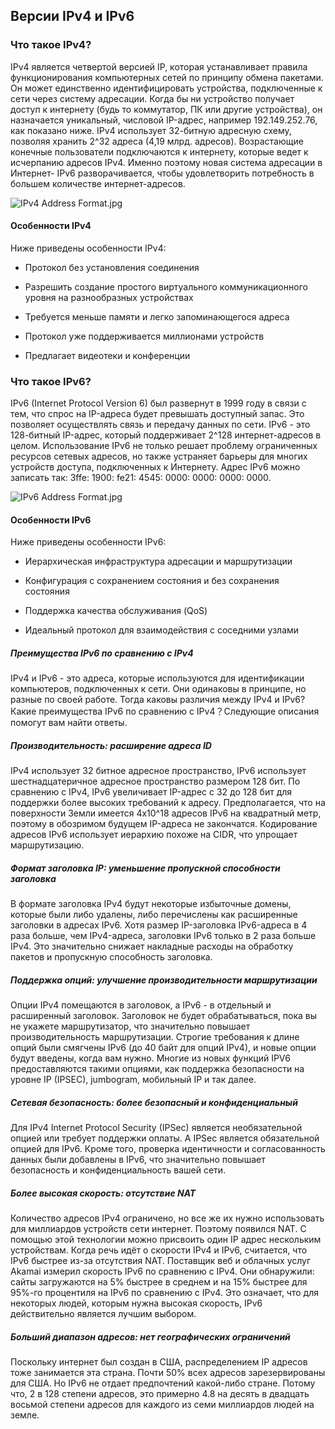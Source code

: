 ## Версии IPv4 и IPv6

### Что такое IPv4?

IPv4 является четвертой версией IP, которая устанавливает правила функционирования компьютерных сетей по принципу обмена пакетами. Он может единственно идентифицировать устройства, подключенные к сети через систему адресации. Когда бы ни устройство получает доступ к интернету (будь то коммутатор, ПК или другие устройства), он назначается уникальный, числовой IP-адрес, например 192.149.252.76, как показано ниже. IPv4 использует 32-битную адресную схему, позволяя хранить 2^32 адреса (4,19 млрд. адресов). Возрастающие конечные пользователи подключаются к интернету, которые ведет к исчерпанию адресов IPv4. Именно поэтому новая система адресации в Интернет- IPv6 разворачивается, чтобы удовлетворить потребность в большем количестве интернет-адресов.

![IPv4 Address Format.jpg](https://media.fs.com/images/community/upload/wangEditor/201912/24/_1577182449_2uLs0pQcuT.jpg "_1577182449_2uLs0pQcuT.jpg")

#### **Особенности IPv4**

Ниже приведены особенности IPv4:

- Протокол без установления соединения
    
- Разрешить создание простого виртуального коммуникационного уровня на разнообразных устройствах
    
- Требуется меньше памяти и легко запоминающегося адреса
    
- Протокол уже поддерживается миллионами устройств
    
- Предлагает видеотеки и конференции

### Что такое IPv6?

IPv6 (Internet Protocol Version 6) был развернут в 1999 году в связи с тем, что спрос на IP-адреса будет превышать доступный запас. Это позволяет осуществлять связь и передачу данных по сети. IPv6 - это 128-битный IP-адрес, который поддерживает 2^128 интернет-адресов в целом. Использование IPv6 не только решает проблему ограниченных ресурсов сетевых адресов, но также устраняет барьеры для многих устройств доступа, подключенных к Интернету. Адрес IPv6 можно записать так: 3ffe: 1900: fe21: 4545: 0000: 0000: 0000: 0000.

![IPv6 Address Format.jpg](https://media.fs.com/images/community/upload/wangEditor/201912/24/_1577183482_A3PIbtfqvU.jpg "_1577183482_A3PIbtfqvU.jpg")

#### **Особенности IPv6**

Ниже приведены особенности IPv6:

- Иерархическая инфраструктура адресации и маршрутизации
    
- Конфигурация с сохранением состояния и без сохранения состояния
    
- Поддержка качества обслуживания (QoS)
    
- Идеальный протокол для взаимодействия с соседними узлами
    

##### Преимущества IPv6 по сравнению с IPv4

IPv4 и IPv6 - это адреса, которые используются для идентификации компьютеров, подключенных к сети. Они одинаковы в принципе, но разные по своей работе. Тогда каковы различия между IPv4 и IPv6? Какие преимущества IPv6 по сравнению с IPv4？Следующие описания помогут вам найти ответы.

##### Производительность: расширение адреса ID

IPv4 использует 32 битное адресное пространство, IPv6 использует шестнадцатеричное адресное пространство размером 128 бит. По сравнению с IPv4, IPv6 увеличивает IP-адрес с 32 до 128 бит для поддержки более высоких требований к адресу. Предполагается, что на поверхности Земли имеется 4x10^18 адресов IPv6 на квадратный метр, поэтому в обозримом будущем IP-адреса не закончатся. Кодирование адресов IPv6 использует иерархию похоже на CIDR, что упрощает маршрутизацию.

##### Формат заголовка IP: уменьшение пропускной способности заголовка

В формате заголовка IPv4 будут некоторые избыточные домены, которые были либо удалены, либо перечислены как расширенные заголовки в адресах IPv6. Хотя размер IP-заголовка IPv6-адреса в 4 раза больше, чем IPv4-адреса, заголовки IPv6 только в 2 раза больше IPv4. Это значительно снижает накладные расходы на обработку пакетов и пропускную способность заголовка.

##### Поддержка опций: улучшение производительности маршрутизации

Опции IPv4 помещаются в заголовок, а IPv6 - в отдельный и расширенный заголовок. Заголовок не будет обрабатываться, пока вы не укажете маршрутизатор, что значительно повышает производительность маршрутизации. Строгие требования к длине опций были смягчены IPv6 (до 40 байт для опций IPv4), и новые опции будут введены, когда вам нужно. Многие из новых функций IPV6 предоставляются такими опциями, как поддержка безопасности на уровне IP (IPSEC), jumbogram, мобильный IP и так далее.

##### Сетевая безопасность: более безопасный и конфиденциальный

Для IPv4 Internet Protocol Security (IPSec) является необязательной опцией или требует поддержки оплаты. А IPSec является обязательной опцией для IPv6. Кроме того, проверка идентичности и согласованность данных были добавлены в IPv6, что значительно повышает безопасность и конфиденциальность вашей сети.

##### Более высокая скорость: отсутствие NAT

Количество адресов IPv4 ограничено, но все же их нужно использовать для миллиардов устройств сети интернет. Поэтому появился NAT. С помощью этой технологии можно присвоить один IP адрес нескольким устройствам. Когда речь идёт о скорости IPv4 и IPv6, считается, что IPv6 быстрее из-за отсутствия NAT. Поставщик веб и облачных услуг Akamai измерил скорость IPv6 по сравнению с IPv4. Они обнаружили: сайты загружаются на 5% быстрее в среднем и на 15% быстрее для 95%-го процентиля на IPv6 по сравнению с IPv4. Это означает, что для некоторых людей, которым нужна высокая скорость, IPv6 действительно является лучшим выбором.

##### Больший диапазон адресов: нет географических ограничений

Поскольку интернет был создан в США, распределением IP адресов тоже занимается эта страна. Почти 50% всех адресов зарезервированы для США. Но IPv6 не отдает предпочтений какой-либо стране. Потому что, 2 в 128 степени адресов, это примерно 4.8 на десять в двадцать восьмой степени адресов для каждого из семи миллиардов людей на земле.
